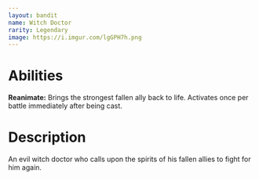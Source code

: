 ```yaml
---
layout: bandit
name: Witch Doctor
rarity: Legendary
image: https://i.imgur.com/lgGPH7h.png
---
```


# Abilities

**Reanimate:** Brings the strongest fallen ally back to life. Activates once per battle immediately after being cast.

# Description

An evil witch doctor who calls upon the spirits of his fallen allies to fight for him again.
